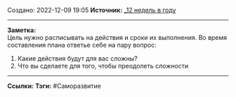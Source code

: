 Создано: 2022-12-09 19:05
**Источник:** [_12 недель в году](_12%20недель%20в%20году.md)
***
**Заметка:**  
Цель нужно расписывать на действия и сроки их выполнения. Во время составления плана ответье себе на пару вопрос:
1. Какие действия будут для вас сложны?
2. Что вы сделаете для того, чтобы преодолеть сложности
***
**Ссылки:** 
**Тэги:** #Саморазвитие 
